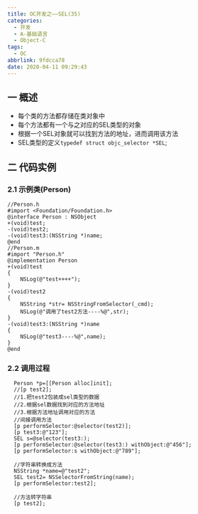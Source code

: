 ```yaml
---
title: OC开发之——SEL(35)
categories:
  - 开发
  - A-基础语言
  - Object-C
tags:
  - OC
abbrlink: 9fdcca78
date: 2020-04-11 09:29:43
---
```

## 一 概述

* 每个类的方法都存储在类对象中
* 每个方法都有一个与之对应的SEL类型的对象
* 根据一个SEL对象就可以找到方法的地址，进而调用该方法
* SEL类型的定义`typedef struct objc_selector *SEL`;

<!--more-->

## 二 代码实例

### 2.1 示例类(Person)

```
//Person.h
#import <Foundation/Foundation.h>
@interface Person : NSObject
+(void)test;
-(void)test2;
-(void)test3:(NSString *)name;
@end
//Person.m
#import "Person.h"
@implementation Person
+(void)test
{
    NSLog(@"test++++");
}
-(void)test2
{
    NSString *str= NSStringFromSelector(_cmd);
    NSLog(@"调用了test2方法----%@",str);
}
-(void)test3:(NSString *)name
{
    NSLog(@"test3----%@",name);
}
@end
```

### 2.2 调用过程

```
  Person *p=[[Person alloc]init];
  //[p test2];
  //1.把test2包装成sel类型的数据
  //2.根据sel数据找到对应的方法地址
  //3.根据方法地址调用对应的方法
  //间接调用方法
  [p performSelector:@selector(test2)];
  [p test3:@"123"];
  SEL s=@selector(test3:);
  [p performSelector:@selector(test3:) withObject:@"456"];
  [p performSelector:s withObject:@"789"];
     
  //字符串转换成方法
  NSString *name=@"test2";
  SEL test2= NSSelectorFromString(name);
  [p performSelector:test2];
        
  //方法转字符串
  [p test2];
```